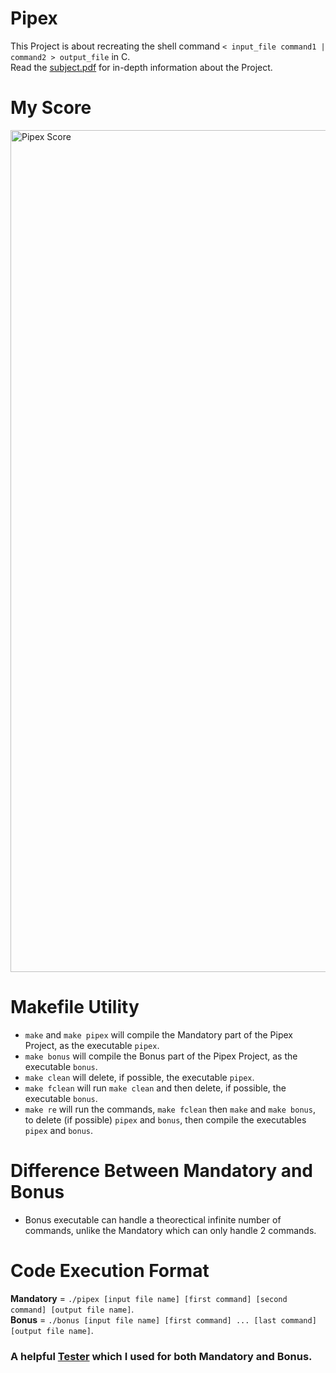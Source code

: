 # Pipex
This Project is about recreating the shell command `< input_file command1 | command2 > output_file` in C.  
Read the [subject.pdf](https://github.com/Tempest989/Pipex/blob/main/en.subject.pdf) for in-depth information about the Project.
# My Score
<img width="1347" alt="Pipex Score" src="https://user-images.githubusercontent.com/55472613/178903398-802a303f-c859-4c6b-9301-f14344ede64c.png">

# Makefile Utility
- `make` and `make pipex` will compile the Mandatory part of the Pipex Project, as the executable `pipex`.
- `make bonus` will compile the Bonus part of the Pipex Project, as the executable `bonus`.
- `make clean` will delete, if possible, the executable `pipex`.
- `make fclean` will run `make clean` and then delete, if possible, the executable `bonus`.
- `make re` will run the commands, `make fclean` then `make` and `make bonus`, to delete (if possible) `pipex` and `bonus`, then compile the executables `pipex` and `bonus`.
# Difference Between Mandatory and Bonus
- Bonus executable can handle a theorectical infinite number of commands, unlike the Mandatory which can only handle 2 commands.
# Code Execution Format
**Mandatory** = `./pipex [input file name] [first command] [second command] [output file name]`.  
**Bonus** = `./bonus [input file name] [first command] ... [last command] [output file name]`.
### A helpful [Tester](https://github.com/gmarcha/pipexMedic) which I used for both Mandatory and Bonus.
